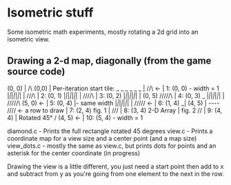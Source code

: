 # Isometric stuff

Some isometric math experiments, mostly rotating a 2d grid into an isometric view.


## Drawing a 2-d map, diagonally (from the game source code)

  (0, 0)            |              /\ (0,0)                   |  Per-iteration start tile:
    _ _ _ _ _ _     |             /\/\                     <- |  1: (0, 0) - width = 1
   |_|_|_|_|_|_|    |            /\/\/\                       |  2: (0, 1)
   |_|_|_|_|_|_|    |           /\/\/\/\                      |  3: (0, 2)
   |_|_|_|_|_|_|    |   (0, 5) /\/\/\/\/\                     |  4: (0, 3) _
   |_|_|_|_|_|_|    |          \/\/\/\/\/\ (5, 0)          <- |  5: (0, 4)  |- same width
   |_|_|_|_|_|_|    |           \/\/\/\/\/                 <- |  6: (1, 4) _|
           (4, 5)   |       ---- \/\/\/\/ <- a row to draw    |  7: (2, 4)
   fig. 1           |             \/\/\/                      |  8: (3, 4)
   2-D Array        |   fig. 2     \/\/                       |  9: (4, 4)
                    |  Rotated 45°  \/ (4, 5)              <- | 10: (5, 4) - width = 1


diamond.c - Prints the full rectangle rotated 45 degrees
view.c - Prints a coordinate map for a view size and a center point (and a map size)
view_dots.c - mostly the same as view.c, but prints dots for points and an asterisk for the center coordinate (in progress)

Drawing the view is a little different, you just need a start point then add to x and subtract from y as you're going from one element to the next in the row.

